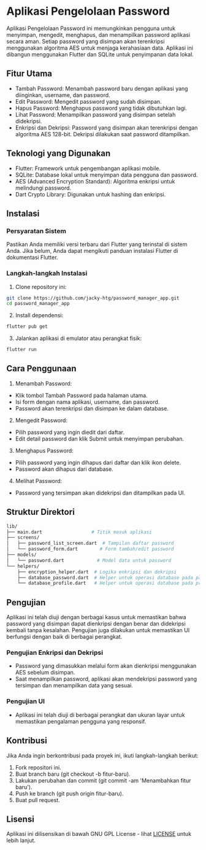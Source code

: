 # Aplikasi Pengelolaan Password
Aplikasi Pengelolaan Password ini memungkinkan pengguna untuk menyimpan, mengedit, menghapus, dan menampilkan password aplikasi secara aman. Setiap password yang disimpan akan terenkripsi menggunakan algoritma AES untuk menjaga kerahasiaan data. Aplikasi ini dibangun menggunakan Flutter dan SQLite untuk penyimpanan data lokal.

## Fitur Utama
- Tambah Password: Menambah password baru dengan aplikasi yang diinginkan, username, dan password.
- Edit Password: Mengedit password yang sudah disimpan.
- Hapus Password: Menghapus password yang tidak dibutuhkan lagi.
- Lihat Password: Menampilkan password yang disimpan setelah didekripsi.
- Enkripsi dan Dekripsi: Password yang disimpan akan terenkripsi dengan algoritma AES 128-bit. Dekripsi dilakukan saat password ditampilkan.

## Teknologi yang Digunakan
- Flutter: Framework untuk pengembangan aplikasi mobile.
- SQLite: Database lokal untuk menyimpan data pengguna dan password.
- AES (Advanced Encryption Standard): Algoritma enkripsi untuk melindungi password.
- Dart Crypto Library: Digunakan untuk hashing dan enkripsi.

## Instalasi

### Persyaratan Sistem
Pastikan Anda memiliki versi terbaru dari Flutter yang terinstal di sistem Anda. Jika belum, Anda dapat mengikuti panduan instalasi Flutter di dokumentasi Flutter.

### Langkah-langkah Instalasi
1. Clone repository ini:

```bash
git clone https://github.com/jacky-htg/password_manager_app.git
cd password_manager_app
```

2. Install dependensi:

```bash
flutter pub get
```

3. Jalankan aplikasi di emulator atau perangkat fisik:

```bash
flutter run
```

## Cara Penggunaan
1. Menambah Password:

- Klik tombol Tambah Password pada halaman utama.
- Isi form dengan nama aplikasi, username, dan password.
- Password akan terenkripsi dan disimpan ke dalam database.

2. Mengedit Password:

- Pilih password yang ingin diedit dari daftar.
- Edit detail password dan klik Submit untuk menyimpan perubahan.

3. Menghapus Password:

- Pilih password yang ingin dihapus dari daftar dan klik ikon delete.
- Password akan dihapus dari database.

4. Melihat Password:

- Password yang tersimpan akan didekripsi dan ditampilkan pada UI.

## Struktur Direktori
```bash
lib/
├── main.dart                  # Titik masuk aplikasi
├── screens/
│   ├── password_list_screen.dart  # Tampilan daftar password
│   └── password_form.dart        # Form tambah/edit password
├── models/
│   └── password.dart            # Model data untuk password
└── helpers/
    ├── encryption_helper.dart  # Logika enkripsi dan dekripsi
    ├── database_password.dart  # Helper untuk operasi database pada password
    └── database_profile.dart   # Helper untuk operasi database pada profil pengguna
```

## Pengujian
Aplikasi ini telah diuji dengan berbagai kasus untuk memastikan bahwa password yang disimpan dapat dienkripsi dengan benar dan didekripsi kembali tanpa kesalahan. Pengujian juga dilakukan untuk memastikan UI berfungsi dengan baik di berbagai perangkat.

### Pengujian Enkripsi dan Dekripsi
- Password yang dimasukkan melalui form akan dienkripsi menggunakan AES sebelum disimpan.
- Saat menampilkan password, aplikasi akan mendekripsi password yang tersimpan dan menampilkan data yang sesuai.

### Pengujian UI
- Aplikasi ini telah diuji di berbagai perangkat dan ukuran layar untuk memastikan pengalaman pengguna yang responsif.

## Kontribusi
Jika Anda ingin berkontribusi pada proyek ini, ikuti langkah-langkah berikut:

1. Fork repositori ini.
2. Buat branch baru (git checkout -b fitur-baru).
3. Lakukan perubahan dan commit (git commit -am 'Menambahkan fitur baru').
4. Push ke branch (git push origin fitur-baru).
5. Buat pull request.

## Lisensi
Aplikasi ini dilisensikan di bawah GNU GPL License - lihat [LICENSE](./license) untuk lebih lanjut.